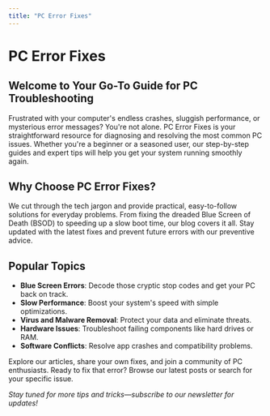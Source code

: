 ```yaml
---
title: "PC Error Fixes"
---
```


# PC Error Fixes

## Welcome to Your Go-To Guide for PC Troubleshooting

Frustrated with your computer's endless crashes, sluggish performance, or mysterious error messages? You're not alone. PC Error Fixes is your straightforward resource for diagnosing and resolving the most common PC issues. Whether you're a beginner or a seasoned user, our step-by-step guides and expert tips will help you get your system running smoothly again.

## Why Choose PC Error Fixes?

We cut through the tech jargon and provide practical, easy-to-follow solutions for everyday problems. From fixing the dreaded Blue Screen of Death (BSOD) to speeding up a slow boot time, our blog covers it all. Stay updated with the latest fixes and prevent future errors with our preventive advice.

## Popular Topics

- **Blue Screen Errors**: Decode those cryptic stop codes and get your PC back on track.
- **Slow Performance**: Boost your system's speed with simple optimizations.
- **Virus and Malware Removal**: Protect your data and eliminate threats.
- **Hardware Issues**: Troubleshoot failing components like hard drives or RAM.
- **Software Conflicts**: Resolve app crashes and compatibility problems.

Explore our articles, share your own fixes, and join a community of PC enthusiasts. Ready to fix that error? Browse our latest posts or search for your specific issue.

*Stay tuned for more tips and tricks—subscribe to our newsletter for updates!*